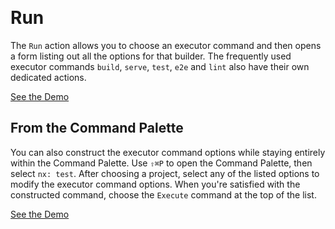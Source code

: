 &nbsp;

# Run

The `Run` action allows you to choose an executor command and then opens a form listing out all the options for that builder. The frequently used executor commands `build`, `serve`, `test`, `e2e` and `lint` also have their own dedicated actions.

[See the Demo](https://youtu.be/rNImFxo9gYs)

## From the Command Palette

You can also construct the executor command options while staying entirely within the Command Palette. Use `⇧⌘P` to open the Command Palette, then select `nx: test`. After choosing a project, select any of the listed options to modify the executor command options. When you're satisfied with the constructed command, choose the `Execute` command at the top of the list.

[See the Demo](https://youtu.be/CsUkSyQcxwQ)
